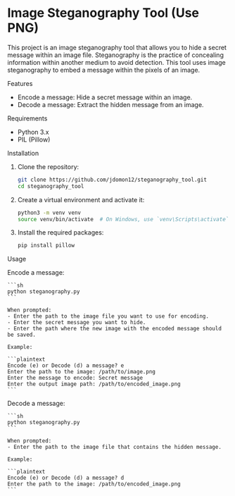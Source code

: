 # Image Steganography Tool (Use PNG)

This project is an image steganography tool that allows you to hide a secret message within an image file. Steganography is the practice of concealing information within another medium to avoid detection. This tool uses image steganography to embed a message within the pixels of an image.

Features

- Encode a message: Hide a secret message within an image.
- Decode a message: Extract the hidden message from an image.

Requirements

- Python 3.x
- PIL (Pillow)

Installation

1. Clone the repository:

    ```sh
    git clone https://github.com/jdomon12/steganography_tool.git
    cd steganography_tool
    ```

2. Create a virtual environment and activate it:

    ```sh
    python3 -m venv venv
    source venv/bin/activate  # On Windows, use `venv\Scripts\activate`
    ```

3. Install the required packages:

    ```sh
    pip install pillow
    ```

Usage

Encode a message:

    ```sh
    python steganography.py
    ```

    When prompted:
    - Enter the path to the image file you want to use for encoding.
    - Enter the secret message you want to hide.
    - Enter the path where the new image with the encoded message should be saved.

    Example:

    ```plaintext
    Encode (e) or Decode (d) a message? e
    Enter the path to the image: /path/to/image.png
    Enter the message to encode: Secret message
    Enter the output image path: /path/to/encoded_image.png
    ```

Decode a message:

    ```sh
    python steganography.py
    ```

    When prompted:
    - Enter the path to the image file that contains the hidden message.

    Example:

    ```plaintext
    Encode (e) or Decode (d) a message? d
    Enter the path to the image: /path/to/encoded_image.png
    ```

